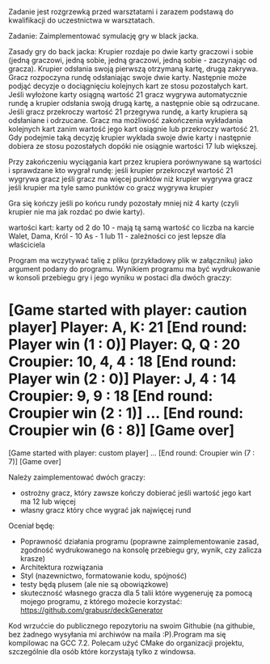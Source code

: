 Zadanie jest rozgrzewką przed warsztatami i zarazem podstawą do kwalifikacji do uczestnictwa w warsztatach.

Zadanie:
Zaimplementować symulację gry w black jacka.

Zasady gry do back jacka:
Krupier rozdaje po dwie karty graczowi i sobie (jedną graczowi, jedną sobie, jedną graczowi, jedną sobie - zaczynając od gracza). Krupier odsłania swoją pierwszą otrzymaną kartę, drugą zakrywa.
Gracz rozpoczyna rundę odsłaniając swoje dwie karty. Następnie może podjąć decyzje o dociągnięciu kolejnych kart ze stosu pozostałych kart. Jeśli wyłożone karty osiągną wartość 21 gracz wygrywa automatycznie rundę a krupier odsłania swoją drugą kartę, a następnie obie są odrzucane. Jeśli gracz przekroczy wartość 21 przegrywa rundę, a karty krupiera są odsłaniane i odrzucane. Gracz ma możliwość zakończenia wykładania kolejnych kart zanim wartość jego kart osiągnie lub przekroczy wartość 21. Gdy podejmie taką decyzję krupier wykłada swoje dwie karty i następnie dobiera ze stosu pozostałych dopóki nie osiągnie wartości 17 lub większej.

Przy zakończeniu wyciągania kart przez krupiera porównywane są wartości i sprawdzane kto wygrał rundę:
jeśli krupier przekroczył wartość 21 wygrywa gracz
jeśli gracz ma więcej punktów niż krupier wygrywa gracz
jeśli krupier ma tyle samo punktów co gracz wygrywa krupier

Gra się kończy jeśli po końcu rundy pozostały mniej niż 4 karty (czyli krupier nie ma jak rozdać po dwie karty).

wartości kart:
karty od 2 do 10 - mają tą samą wartość co liczba na karcie
Walet, Dama, Król - 10
As - 1 lub 11 - zależności co jest lepsze dla właściciela

Program ma wczytywać talię z pliku (przykładowy plik w załączniku) jako argument podany do programu.
Wynikiem programu ma być wydrukowanie w konsoli przebiegu gry i jego wyniku w postaci dla dwóch graczy:

[Game started with player: caution player]
Player:  A, K: 21
[End round: Player win (1 : 0)]
Player: Q, Q : 20
Croupier: 10, 4, 4 : 18
[End round: Player win (2 : 0)]
Player: J, 4 : 14
Croupier: 9, 9 : 18
[End round: Croupier win (2 : 1)]
...
[End round: Croupier win (6 : 8)]
[Game over]
==========
[Game started with player: custom player]
...
[End round: Croupier win (7 : 7)]
[Game over]

Należy zaimplementować dwóch graczy:
- ostrożny gracz, który zawsze kończy dobierać jeśli wartość jego kart ma 12 lub więcej
- własny gracz który chce wygrać jak najwięcej rund

Oceniał będę:
- Poprawność działania programu (poprawne zaimplementowanie zasad, zgodność wydrukowanego na konsolę przebiegu gry, wynik, czy zalicza krasze)
- Architektura rozwiązania
- Styl (nazewnictwo, formatowanie kodu, spójność)
- testy będą plusem (ale nie są obowiązkowe)
- skuteczność własnego gracza dla 5 talii które wygeneruję za pomocą mojego programu, z którego możecie korzystać: https://github.com/grabusr/deckGenerator

Kod wrzućcie do publicznego repozytoriu na swoim Githubie (na githubie, bez żadnego wysyłania mi archiwów na maila :P).Program ma się kompilowac na GCC 7.2. Polecam użyć CMake do organizacji projektu, szczególnie dla osób które korzystają tylko z windowsa.
